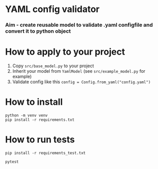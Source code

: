 # YAML config validator

### Aim - create reusable model to validate .yaml configfile and convert it to python object

# How to apply to your project
1. Copy `src/base_model.py` to your project
2. Inherit your model from `YamlModel` (see `src/example_model.py` for example)
3. Validate config like this ```config = Config.from_yaml("config.yaml")```


# How to install
```
python -m venv venv
pip install -r requirements.txt
```

# How to run tests
```
pip install -r requirements_test.txt

pytest
```
